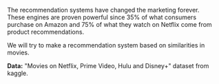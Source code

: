 The recommendation systems have changed the marketing forever.<br />
These engines are proven powerful since 35% of what consumers purchase on Amazon and 75% of what they watch on Netflix come from product recommendations.<br />


We will try to make a recommendation system based on similarities in movies.

__Data:__ "Movies on Netflix, Prime Video, Hulu and Disney+" dataset from kaggle.<br />
